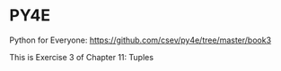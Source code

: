 # PY4E
 Python for Everyone: https://github.com/csev/py4e/tree/master/book3

 This is Exercise 3 of Chapter 11: Tuples
